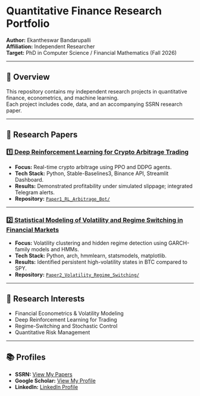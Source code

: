 # Quantitative Finance Research Portfolio  
**Author:** Ekantheswar Bandarupalli  
**Affiliation:** Independent Researcher  
**Target:** PhD in Computer Science / Financial Mathematics (Fall 2026)  

---

## 📘 Overview
This repository contains my independent research projects in quantitative finance, econometrics, and machine learning.  
Each project includes code, data, and an accompanying SSRN research paper.

---

## 🧠 Research Papers

### [1️⃣ Deep Reinforcement Learning for Crypto Arbitrage Trading](https://papers.ssrn.com/sol3/papers.cfm?abstract_id=XXXXXXX)
- **Focus:** Real-time crypto arbitrage using PPO and DDPG agents.  
- **Tech Stack:** Python, Stable-Baselines3, Binance API, Streamlit Dashboard.  
- **Results:** Demonstrated profitability under simulated slippage; integrated Telegram alerts.  
- **Repository:** [`Paper1_RL_Arbitrage_Bot/`](./Paper1_RL_Arbitrage_Bot)

---

### [2️⃣ Statistical Modeling of Volatility and Regime Switching in Financial Markets](https://papers.ssrn.com/sol3/papers.cfm?abstract_id=XXXXXXX)
- **Focus:** Volatility clustering and hidden regime detection using GARCH-family models and HMMs.  
- **Tech Stack:** Python, arch, hmmlearn, statsmodels, matplotlib.  
- **Results:** Identified persistent high-volatility states in BTC compared to SPY.  
- **Repository:** [`Paper2_Volatility_Regime_Switching/`](./Paper2_Volatility_Regime_Switching)

---

## 🎯 Research Interests
- Financial Econometrics & Volatility Modeling  
- Deep Reinforcement Learning for Trading  
- Regime-Switching and Stochastic Control  
- Quantitative Risk Management  

---

## 📚 Profiles
- **SSRN:** [View My Papers](https://papers.ssrn.com/sol3/cf_dev/AbsByAuth.cfm?per_id=YOUR_ID)
- **Google Scholar:** [View My Profile](https://scholar.google.com/)
- **LinkedIn:** [LinkedIn Profile]([https://linkedin.com/in/YOURUSERNAME](https://www.linkedin.com/in/ekantheswar/))
